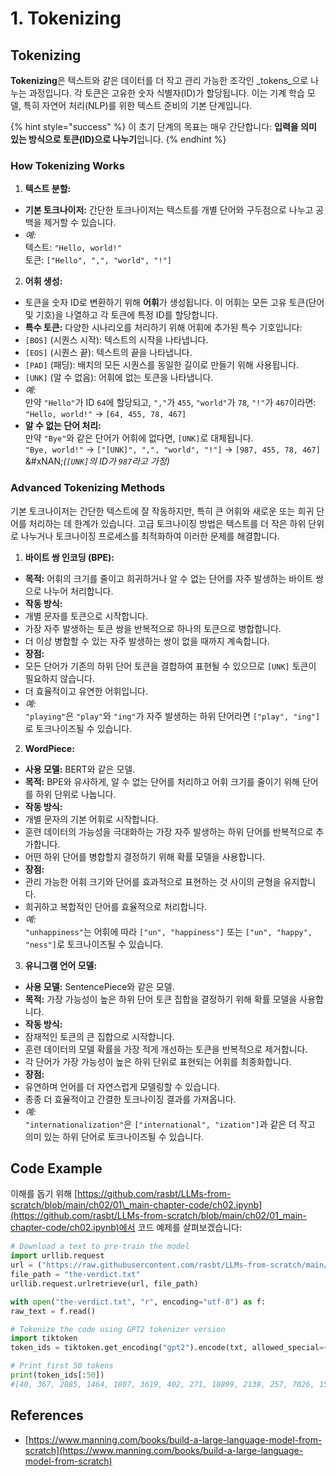 # 1. Tokenizing

## Tokenizing

**Tokenizing**은 텍스트와 같은 데이터를 더 작고 관리 가능한 조각인 _tokens_으로 나누는 과정입니다. 각 토큰은 고유한 숫자 식별자(ID)가 할당됩니다. 이는 기계 학습 모델, 특히 자연어 처리(NLP)를 위한 텍스트 준비의 기본 단계입니다.

{% hint style="success" %}
이 초기 단계의 목표는 매우 간단합니다: **입력을 의미 있는 방식으로 토큰(ID)으로 나누기**입니다.
{% endhint %}

### **How Tokenizing Works**

1. **텍스트 분할:**
* **기본 토크나이저:** 간단한 토크나이저는 텍스트를 개별 단어와 구두점으로 나누고 공백을 제거할 수 있습니다.
* _예:_\
텍스트: `"Hello, world!"`\
토큰: `["Hello", ",", "world", "!"]`
2. **어휘 생성:**
* 토큰을 숫자 ID로 변환하기 위해 **어휘**가 생성됩니다. 이 어휘는 모든 고유 토큰(단어 및 기호)을 나열하고 각 토큰에 특정 ID를 할당합니다.
* **특수 토큰:** 다양한 시나리오를 처리하기 위해 어휘에 추가된 특수 기호입니다:
* `[BOS]` (시퀀스 시작): 텍스트의 시작을 나타냅니다.
* `[EOS]` (시퀀스 끝): 텍스트의 끝을 나타냅니다.
* `[PAD]` (패딩): 배치의 모든 시퀀스를 동일한 길이로 만들기 위해 사용됩니다.
* `[UNK]` (알 수 없음): 어휘에 없는 토큰을 나타냅니다.
* _예:_\
만약 `"Hello"`가 ID `64`에 할당되고, `","`가 `455`, `"world"`가 `78`, `"!"`가 `467`이라면:\
`"Hello, world!"` → `[64, 455, 78, 467]`
* **알 수 없는 단어 처리:**\
만약 `"Bye"`와 같은 단어가 어휘에 없다면, `[UNK]`로 대체됩니다.\
`"Bye, world!"` → `["[UNK]", ",", "world", "!"]` → `[987, 455, 78, 467]`\
&#xNAN;_(`[UNK]`의 ID가 `987`라고 가정)_

### **Advanced Tokenizing Methods**

기본 토크나이저는 간단한 텍스트에 잘 작동하지만, 특히 큰 어휘와 새로운 또는 희귀 단어를 처리하는 데 한계가 있습니다. 고급 토크나이징 방법은 텍스트를 더 작은 하위 단위로 나누거나 토크나이징 프로세스를 최적화하여 이러한 문제를 해결합니다.

1. **바이트 쌍 인코딩 (BPE):**
* **목적:** 어휘의 크기를 줄이고 희귀하거나 알 수 없는 단어를 자주 발생하는 바이트 쌍으로 나누어 처리합니다.
* **작동 방식:**
* 개별 문자를 토큰으로 시작합니다.
* 가장 자주 발생하는 토큰 쌍을 반복적으로 하나의 토큰으로 병합합니다.
* 더 이상 병합할 수 있는 자주 발생하는 쌍이 없을 때까지 계속합니다.
* **장점:**
* 모든 단어가 기존의 하위 단어 토큰을 결합하여 표현될 수 있으므로 `[UNK]` 토큰이 필요하지 않습니다.
* 더 효율적이고 유연한 어휘입니다.
* _예:_\
`"playing"`은 `"play"`와 `"ing"`가 자주 발생하는 하위 단어라면 `["play", "ing"]`로 토크나이즈될 수 있습니다.
2. **WordPiece:**
* **사용 모델:** BERT와 같은 모델.
* **목적:** BPE와 유사하게, 알 수 없는 단어를 처리하고 어휘 크기를 줄이기 위해 단어를 하위 단위로 나눕니다.
* **작동 방식:**
* 개별 문자의 기본 어휘로 시작합니다.
* 훈련 데이터의 가능성을 극대화하는 가장 자주 발생하는 하위 단어를 반복적으로 추가합니다.
* 어떤 하위 단어를 병합할지 결정하기 위해 확률 모델을 사용합니다.
* **장점:**
* 관리 가능한 어휘 크기와 단어를 효과적으로 표현하는 것 사이의 균형을 유지합니다.
* 희귀하고 복합적인 단어를 효율적으로 처리합니다.
* _예:_\
`"unhappiness"`는 어휘에 따라 `["un", "happiness"]` 또는 `["un", "happy", "ness"]`로 토크나이즈될 수 있습니다.
3. **유니그램 언어 모델:**
* **사용 모델:** SentencePiece와 같은 모델.
* **목적:** 가장 가능성이 높은 하위 단어 토큰 집합을 결정하기 위해 확률 모델을 사용합니다.
* **작동 방식:**
* 잠재적인 토큰의 큰 집합으로 시작합니다.
* 훈련 데이터의 모델 확률을 가장 적게 개선하는 토큰을 반복적으로 제거합니다.
* 각 단어가 가장 가능성이 높은 하위 단위로 표현되는 어휘를 최종화합니다.
* **장점:**
* 유연하며 언어를 더 자연스럽게 모델링할 수 있습니다.
* 종종 더 효율적이고 간결한 토크나이징 결과를 가져옵니다.
* _예:_\
`"internationalization"`은 `["international", "ization"]`과 같은 더 작고 의미 있는 하위 단어로 토크나이즈될 수 있습니다.

## Code Example

이해를 돕기 위해 [https://github.com/rasbt/LLMs-from-scratch/blob/main/ch02/01\_main-chapter-code/ch02.ipynb](https://github.com/rasbt/LLMs-from-scratch/blob/main/ch02/01_main-chapter-code/ch02.ipynb)에서 코드 예제를 살펴보겠습니다:
```python
# Download a text to pre-train the model
import urllib.request
url = ("https://raw.githubusercontent.com/rasbt/LLMs-from-scratch/main/ch02/01_main-chapter-code/the-verdict.txt")
file_path = "the-verdict.txt"
urllib.request.urlretrieve(url, file_path)

with open("the-verdict.txt", "r", encoding="utf-8") as f:
raw_text = f.read()

# Tokenize the code using GPT2 tokenizer version
import tiktoken
token_ids = tiktoken.get_encoding("gpt2").encode(txt, allowed_special={"[EOS]"}) # Allow the user of the tag "[EOS]"

# Print first 50 tokens
print(token_ids[:50])
#[40, 367, 2885, 1464, 1807, 3619, 402, 271, 10899, 2138, 257, 7026, 15632, 438, 2016, 257, 922, 5891, 1576, 438, 568, 340, 373, 645, 1049, 5975, 284, 502, 284, 3285, 326, 11, 287, 262, 6001, 286, 465, 13476, 11, 339, 550, 5710, 465, 12036, 11, 6405, 257, 5527, 27075, 11]
```
## References

* [https://www.manning.com/books/build-a-large-language-model-from-scratch](https://www.manning.com/books/build-a-large-language-model-from-scratch)
